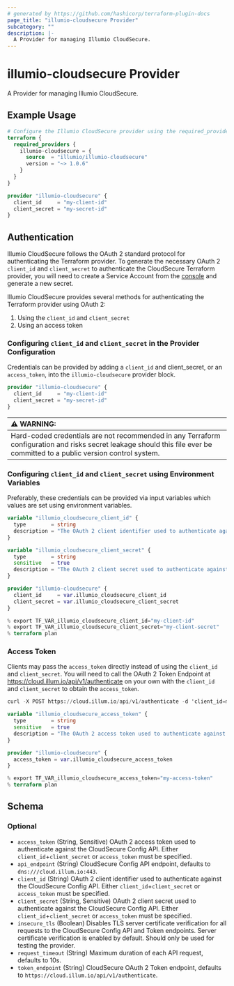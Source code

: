 ```yaml
---
# generated by https://github.com/hashicorp/terraform-plugin-docs
page_title: "illumio-cloudsecure Provider"
subcategory: ""
description: |-
  A Provider for managing Illumio CloudSecure.
---
```


# illumio-cloudsecure Provider

A Provider for managing Illumio CloudSecure.

## Example Usage

```terraform
# Configure the Illumio CloudSecure provider using the required_providers stanza.
terraform {
  required_providers {
    illumio-cloudsecure = {
      source  = "illumio/illumio-cloudsecure"
      version = "~> 1.0.6"
    }
  }
}

provider "illumio-cloudsecure" {
  client_id     = "my-client-id"
  client_secret = "my-secret-id"
}
```

## Authentication

Illumio CloudSecure follows the OAuth 2 standard protocol for authenticating the Terraform provider.
To generate the necessary OAuth 2 `client_id` and `client_secret` to authenticate the CloudSecure Terraform provider, you will need to create a Service Account from the [console](https://console.illum.io/#/serviceAccounts) and generate a new secret.

Illumio CloudSecure provides several methods for authenticating the Terraform provider using OAuth 2:

1. Using the `client_id` and `client_secret`
1. Using an access token

### Configuring `client_id` and `client_secret` in the Provider Configuration

Credentials can be provided by adding a `client_id` and client_secret, or an `access_token`, into the `illumio-cloudsecure` provider block.

```terraform
provider "illumio-cloudsecure" {
  client_id     = "my-client-id"
  client_secret = "my-secret-id"
}
```

| :warning: WARNING:                                                                                                                                                        |
| :------------------------------------------------------------------------------------------------------------------------------------------------------------------------ |
| Hard-coded credentials are not recommended in any Terraform configuration and risks secret leakage should this file ever be committed to a public version control system. |

### Configuring `client_id` and `client_secret` using Environment Variables

Preferably, these credentials can be provided via input variables which values are set using environment variables.

```terraform
variable "illumio_cloudsecure_client_id" {
  type        = string
  description = "The OAuth 2 client identifier used to authenticate against the CloudSecure Config API."
}

variable "illumio_cloudsecure_client_secret" {
  type        = string
  sensitive   = true
  description = "The OAuth 2 client secret used to authenticate against the CloudSecure Config API."
}

provider "illumio-cloudsecure" {
  client_id     = var.illumio_cloudsecure_client_id
  client_secret = var.illumio_cloudsecure_client_secret
}
```

```terraform
% export TF_VAR_illumio_cloudsecure_client_id="my-client-id"
% export TF_VAR_illumio_cloudsecure_client_secret="my-client-secret"
% terraform plan
```

### Access Token

Clients may pass the `access_token` directly instead of using the `client_id` and `client_secret`.
You will need to call the OAuth 2 Token Endpoint at https://cloud.illum.io/api/v1/authenticate on your own with the `client_id` and `client_secret` to obtain the `access_token`.

```terraform
curl -X POST https://cloud.illum.io/api/v1/authenticate -d 'client_id=my-client-id' -d 'client_secret=my-client-secret' -d 'grant_type=client_credentials'
```

```terraform
variable "illumio_cloudsecure_access_token" {  
  type        = string  
  sensitive   = true  
  description = "The OAuth 2 access token used to authenticate against the CloudSecure Config API."  
}  

provider "illumio-cloudsecure" {  
  access_token = var.illumio_cloudsecure_access_token  
}
```

```terraform
% export TF_VAR_illumio_cloudsecure_access_token="my-access-token"  
% terraform plan  
```

<!-- schema generated by tfplugindocs -->
## Schema

### Optional

- `access_token` (String, Sensitive) OAuth 2 access token used to authenticate against the CloudSecure Config API. Either `client_id`+`client_secret` or `access_token` must be specified.
- `api_endpoint` (String) CloudSecure Config API endpoint, defaults to `dns:///cloud.illum.io:443`.
- `client_id` (String) OAuth 2 client identifier used to authenticate against the CloudSecure Config API. Either `client_id`+`client_secret` or `access_token` must be specified.
- `client_secret` (String, Sensitive) OAuth 2 client secret used to authenticate against the CloudSecure Config API. Either `client_id`+`client_secret` or `access_token` must be specified.
- `insecure_tls` (Boolean) Disables TLS server certificate verification for all requests to the CloudSecure Config API and Token endpoints. Server certificate verification is enabled by default. Should only be used for testing the provider.
- `request_timeout` (String) Maximum duration of each API request, defaults to 10s.
- `token_endpoint` (String) CloudSecure OAuth 2 Token endpoint, defaults to `https://cloud.illum.io/api/v1/authenticate`.
